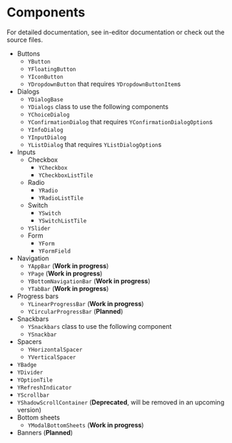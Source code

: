 # Components

For detailed documentation, see in-editor documentation or check out the source files.

- Buttons
  - `YButton`
  - `YFloatingButton`
  - `YIconButton`
  - `YDropdownButton` that requires `YDropdownButtonItem`s
- Dialogs
  - `YDialogBase`
  - `YDialogs` class to use the following components
  - `YChoiceDialog`
  - `YConfirmationDialog` that requires `YConfirmationDialogOption`s
  - `YInfoDialog`
  - `YInputDialog`
  - `YListDialog` that requires `YListDialogOption`s
- Inputs
  - Checkbox
    - `YCheckbox`
    - `YCheckboxListTile`
  - Radio
    - `YRadio`
    - `YRadioListTile`
  - Switch
    - `YSwitch`
    - `YSwitchListTile`
  - `YSlider`
  - Form
    - `YForm`
    - `YFormField`
- Navigation
  - `YAppBar` (**Work in progress**)
  - `YPage` (**Work in progress**)
  - `YBottomNavigationBar` (**Work in progress**)
  - `YTabBar` (**Work in progress**)
- Progress bars
  - `YLinearProgressBar` (**Work in progress**)
  - `YCircularProgressBar` (**Planned**)
- Snackbars
  - `YSnackbars` class to use the following component
  - `YSnackbar`
- Spacers
  - `YHorizontalSpacer`
  - `YVerticalSpacer`
- `YBadge`
- `YDivider`
- `YOptionTile`
- `YRefreshIndicator`
- `YScrollbar`
- `YShadowScrollContainer` (**Deprecated**, will be removed in an upcoming version)
- Bottom sheets
  - `YModalBottomSheets` (**Work in progress**)
- Banners (**Planned**)